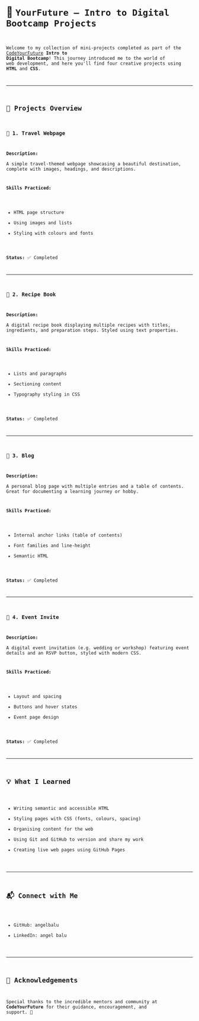 # 🌟 <Code>YourFuture – Intro to Digital Bootcamp Projects

Welcome to my collection of mini-projects completed as part of the [CodeYourFuture](https://codeyourfuture.io/) **Intro to Digital Bootcamp**! This journey introduced me to the world of web development, and here you'll find four creative projects using **HTML** and **CSS**.

---

## 📁 Projects Overview

### 📍 1. Travel Webpage

**Description:**  
A simple travel-themed webpage showcasing a beautiful destination, complete with images, headings, and descriptions.

**Skills Practiced:**  
- HTML page structure  
- Using images and lists  
- Styling with colours and fonts

**Status:** ✅ Completed  

---

### 🍲 2. Recipe Book

**Description:**  
A digital recipe book displaying multiple recipes with titles, ingredients, and preparation steps. Styled using text properties.

**Skills Practiced:**  
- Lists and paragraphs  
- Sectioning content  
- Typography styling in CSS

**Status:** ✅ Completed  


---

### 📝 3. Blog

**Description:**  
A personal blog page with multiple entries and a table of contents. Great for documenting a learning journey or hobby.

**Skills Practiced:**  
- Internal anchor links (table of contents)  
- Font families and line-height  
- Semantic HTML

**Status:** ✅ Completed  


---

### 💌 4. Event Invite

**Description:**  
A digital event invitation (e.g. wedding or workshop) featuring event details and an RSVP button, styled with modern CSS.

**Skills Practiced:**  
- Layout and spacing  
- Buttons and hover states  
- Event page design

**Status:** ✅ Completed  

---

## 💡 What I Learned

- Writing semantic and accessible HTML  
- Styling pages with CSS (fonts, colours, spacing)  
- Organising content for the web  
- Using Git and GitHub to version and share my work  
- Creating live web pages using GitHub Pages

---

## 📬 Connect with Me

- GitHub: angelbalu 
- LinkedIn: angel balu

---

## 🙏 Acknowledgements

Special thanks to the incredible mentors and community at **CodeYourFuture** for their guidance, encouragement, and support. 🙌



 
